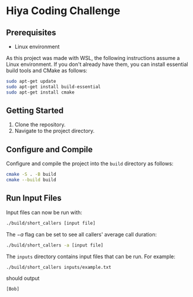 # Hiya Coding Challenge

## Prerequisites

- Linux environment

As this project was made with WSL, the following instructions assume a Linux environment. 
If you don't already have them, you can install essential build tools and CMake as follows: 
```bash
sudo apt-get update
sudo apt-get install build-essential
sudo apt-get install cmake
```

## Getting Started

1. Clone the repository.
2. Navigate to the project directory.

## Configure and Compile

Configure and compile the project into the `build` directory as follows: 
```bash
cmake -S . -B build
cmake --build build
```

## Run Input Files

Input files can now be run with: 
```bash
./build/short_callers [input file]
```

The $-a$ flag can be set to see all callers' average call duration:
```bash
./build/short_callers -a [input file]
```

The `inputs` directory contains input files that can be run. For example: 
```bash
./build/short_callers inputs/example.txt
```
should output 
```bash
[Bob]
```
